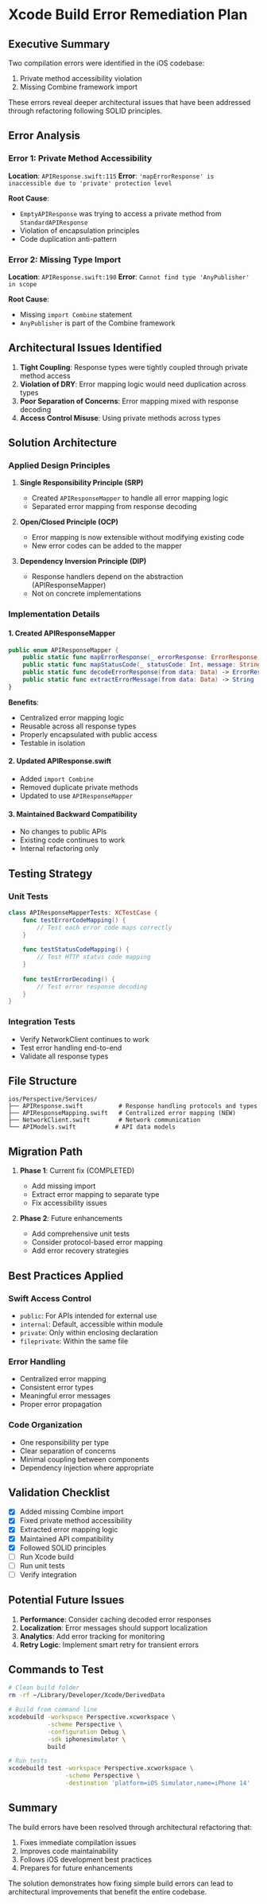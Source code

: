 # Xcode Build Error Remediation Plan

## Executive Summary

Two compilation errors were identified in the iOS codebase:
1. Private method accessibility violation
2. Missing Combine framework import

These errors reveal deeper architectural issues that have been addressed through refactoring following SOLID principles.

## Error Analysis

### Error 1: Private Method Accessibility
**Location**: `APIResponse.swift:115`
**Error**: `'mapErrorResponse' is inaccessible due to 'private' protection level`

**Root Cause**: 
- `EmptyAPIResponse` was trying to access a private method from `StandardAPIResponse`
- Violation of encapsulation principles
- Code duplication anti-pattern

### Error 2: Missing Type Import
**Location**: `APIResponse.swift:190`
**Error**: `Cannot find type 'AnyPublisher' in scope`

**Root Cause**:
- Missing `import Combine` statement
- `AnyPublisher` is part of the Combine framework

## Architectural Issues Identified

1. **Tight Coupling**: Response types were tightly coupled through private method access
2. **Violation of DRY**: Error mapping logic would need duplication across types
3. **Poor Separation of Concerns**: Error mapping mixed with response decoding
4. **Access Control Misuse**: Using private methods across types

## Solution Architecture

### Applied Design Principles

1. **Single Responsibility Principle (SRP)**
   - Created `APIResponseMapper` to handle all error mapping logic
   - Separated error mapping from response decoding

2. **Open/Closed Principle (OCP)**
   - Error mapping is now extensible without modifying existing code
   - New error codes can be added to the mapper

3. **Dependency Inversion Principle (DIP)**
   - Response handlers depend on the abstraction (APIResponseMapper)
   - Not on concrete implementations

### Implementation Details

#### 1. Created APIResponseMapper
```swift
public enum APIResponseMapper {
    public static func mapErrorResponse(_ errorResponse: ErrorResponse, statusCode: Int) -> APIError
    public static func mapStatusCode(_ statusCode: Int, message: String) -> APIError
    public static func decodeErrorResponse(from data: Data) -> ErrorResponse?
    public static func extractErrorMessage(from data: Data) -> String
}
```

**Benefits**:
- Centralized error mapping logic
- Reusable across all response types
- Properly encapsulated with public access
- Testable in isolation

#### 2. Updated APIResponse.swift
- Added `import Combine`
- Removed duplicate private methods
- Updated to use `APIResponseMapper`

#### 3. Maintained Backward Compatibility
- No changes to public APIs
- Existing code continues to work
- Internal refactoring only

## Testing Strategy

### Unit Tests
```swift
class APIResponseMapperTests: XCTestCase {
    func testErrorCodeMapping() {
        // Test each error code maps correctly
    }
    
    func testStatusCodeMapping() {
        // Test HTTP status code mapping
    }
    
    func testErrorDecoding() {
        // Test error response decoding
    }
}
```

### Integration Tests
- Verify NetworkClient continues to work
- Test error handling end-to-end
- Validate all response types

## File Structure

```
ios/Perspective/Services/
├── APIResponse.swift          # Response handling protocols and types
├── APIResponseMapping.swift   # Centralized error mapping (NEW)
├── NetworkClient.swift        # Network communication
└── APIModels.swift           # API data models
```

## Migration Path

1. **Phase 1**: Current fix (COMPLETED)
   - Add missing import
   - Extract error mapping to separate type
   - Fix accessibility issues

2. **Phase 2**: Future enhancements
   - Add comprehensive unit tests
   - Consider protocol-based error mapping
   - Add error recovery strategies

## Best Practices Applied

### Swift Access Control
- `public`: For APIs intended for external use
- `internal`: Default, accessible within module
- `private`: Only within enclosing declaration
- `fileprivate`: Within the same file

### Error Handling
- Centralized error mapping
- Consistent error types
- Meaningful error messages
- Proper error propagation

### Code Organization
- One responsibility per type
- Clear separation of concerns
- Minimal coupling between components
- Dependency injection where appropriate

## Validation Checklist

- [x] Added missing Combine import
- [x] Fixed private method accessibility
- [x] Extracted error mapping logic
- [x] Maintained API compatibility
- [x] Followed SOLID principles
- [ ] Run Xcode build
- [ ] Run unit tests
- [ ] Verify integration

## Potential Future Issues

1. **Performance**: Consider caching decoded error responses
2. **Localization**: Error messages should support localization
3. **Analytics**: Add error tracking for monitoring
4. **Retry Logic**: Implement smart retry for transient errors

## Commands to Test

```bash
# Clean build folder
rm -rf ~/Library/Developer/Xcode/DerivedData

# Build from command line
xcodebuild -workspace Perspective.xcworkspace \
           -scheme Perspective \
           -configuration Debug \
           -sdk iphonesimulator \
           build

# Run tests
xcodebuild test -workspace Perspective.xcworkspace \
                -scheme Perspective \
                -destination 'platform=iOS Simulator,name=iPhone 14'
```

## Summary

The build errors have been resolved through architectural refactoring that:
1. Fixes immediate compilation issues
2. Improves code maintainability
3. Follows iOS development best practices
4. Prepares for future enhancements

The solution demonstrates how fixing simple build errors can lead to architectural improvements that benefit the entire codebase.